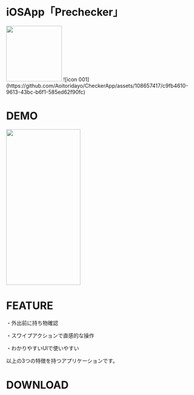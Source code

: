 # iOSApp「Prechecker」

<img src = "https://user-images.githubusercontent.com/108657417/221779069-72b8364b-ad76-4138-aa92-a5b559550dd2.png" width="150">
![icon 001](https://github.com/Aoitoridayo/CheckerApp/assets/108657417/c9fb4610-9613-43bc-b6f1-585ed62f90fc)


# DEMO

<img src="https://user-images.githubusercontent.com/108657417/218646635-bcda929e-750a-4c0b-b2cc-811003e49d01.png" width = 200 height = 420>



# FEATURE

・外出前に持ち物確認

・スワイプアクションで直感的な操作

・わかりやすいUIで使いやすい

以上の3つの特徴を持つアプリケーションです。

# DOWNLOAD

